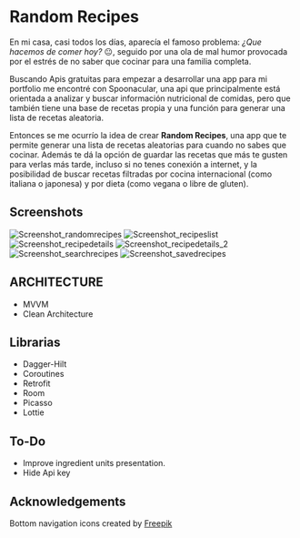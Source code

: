 # Random Recipes
En mi casa, casi todos los días, aparecía el famoso problema: *¿Que hacemos de comer hoy?* :neutral_face:, seguido por una ola de mal humor provocada por el estrés de no saber que cocinar para una familia completa.

Buscando Apis gratuitas para empezar a desarrollar una app para mi portfolio me encontré con Spoonacular, una api que principalmente está orientada a analizar y buscar información nutricional de comidas, pero que también tiene una base de recetas propia y una función para generar una lista de recetas aleatoria.

Entonces se me ocurrío la idea de crear **Random Recipes**, una app que te permite generar una lista de recetas aleatorias para cuando no sabes que cocinar. Además te dá la opción de guardar las recetas que más te gusten para verlas más tarde, incluso si no tenes conexión a internet, y la posibilidad de buscar recetas filtradas por cocina internacional (como italiana o japonesa) y por dieta (como vegana o libre de gluten).

## Screenshots
![Screenshot_randomrecipes](https://user-images.githubusercontent.com/89859672/171191303-9dd712ec-5706-417c-a717-3a4834628391.jpg)
![Screenshot_recipeslist](https://user-images.githubusercontent.com/89859672/171191374-35b6a8e0-97f0-49ad-abee-e4faeeffc2e3.jpg)
![Screenshot_recipedetails](https://user-images.githubusercontent.com/89859672/171191387-c65e11d5-5fa7-4f9a-992d-0ee36666bce2.jpg)
![Screenshot_recipedetails_2](https://user-images.githubusercontent.com/89859672/171191402-071a08e9-dbb3-41cf-992a-dae38711a843.jpg)
![Screenshot_searchrecipes](https://user-images.githubusercontent.com/89859672/171191410-aafde291-b2f6-43df-ba4f-c17395fdf452.jpg)
![Screenshot_savedrecipes](https://user-images.githubusercontent.com/89859672/171191420-85fcf2d5-5c3a-4e40-8665-565474a1fc20.jpg)

## ARCHITECTURE
- MVVM
- Clean Architecture

## Librarias
- Dagger-Hilt
- Coroutines
- Retrofit
- Room
- Picasso
- Lottie

## To-Do
- Improve ingredient units presentation.
- Hide Api key

## Acknowledgements
Bottom navigation icons created by [Freepik](https://www.freepik.com/)
